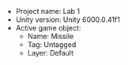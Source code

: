 <!-- UNITY CODE ASSIST INSTRUCTIONS START -->
- Project name: Lab 1
- Unity version: Unity 6000.0.41f1
- Active game object:
  - Name: Missile
  - Tag: Untagged
  - Layer: Default
<!-- UNITY CODE ASSIST INSTRUCTIONS END -->